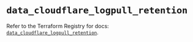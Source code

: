 # `data_cloudflare_logpull_retention`

Refer to the Terraform Registry for docs: [`data_cloudflare_logpull_retention`](https://registry.terraform.io/providers/cloudflare/cloudflare/5.9.0/docs/data-sources/logpull_retention).
